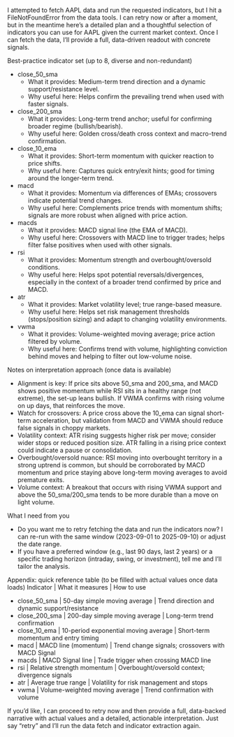 I attempted to fetch AAPL data and run the requested indicators, but I hit a FileNotFoundError from the data tools. I can retry now or after a moment, but in the meantime here’s a detailed plan and a thoughtful selection of indicators you can use for AAPL given the current market context. Once I can fetch the data, I’ll provide a full, data-driven readout with concrete signals.

Best-practice indicator set (up to 8, diverse and non-redundant)
- close_50_sma
  - What it provides: Medium-term trend direction and a dynamic support/resistance level.
  - Why useful here: Helps confirm the prevailing trend when used with faster signals.
- close_200_sma
  - What it provides: Long-term trend anchor; useful for confirming broader regime (bullish/bearish).
  - Why useful here: Golden cross/death cross context and macro-trend confirmation.
- close_10_ema
  - What it provides: Short-term momentum with quicker reaction to price shifts.
  - Why useful here: Captures quick entry/exit hints; good for timing around the longer-term trend.
- macd
  - What it provides: Momentum via differences of EMAs; crossovers indicate potential trend changes.
  - Why useful here: Complements price trends with momentum shifts; signals are more robust when aligned with price action.
- macds
  - What it provides: MACD signal line (the EMA of MACD).
  - Why useful here: Crossovers with MACD line to trigger trades; helps filter false positives when used with other signals.
- rsi
  - What it provides: Momentum strength and overbought/oversold conditions.
  - Why useful here: Helps spot potential reversals/divergences, especially in the context of a broader trend confirmed by price and MACD.
- atr
  - What it provides: Market volatility level; true range-based measure.
  - Why useful here: Helps set risk management thresholds (stops/position sizing) and adapt to changing volatility environments.
- vwma
  - What it provides: Volume-weighted moving average; price action filtered by volume.
  - Why useful here: Confirms trend with volume, highlighting conviction behind moves and helping to filter out low-volume noise.

Notes on interpretation approach (once data is available)
- Alignment is key: If price sits above 50_sma and 200_sma, and MACD shows positive momentum while RSI sits in a healthy range (not extreme), the set-up leans bullish. If VWMA confirms with rising volume on up days, that reinforces the move.
- Watch for crossovers: A price cross above the 10_ema can signal short-term acceleration, but validation from MACD and VWMA should reduce false signals in choppy markets.
- Volatility context: ATR rising suggests higher risk per move; consider wider stops or reduced position size. ATR falling in a rising price context could indicate a pause or consolidation.
- Overbought/oversold nuance: RSI moving into overbought territory in a strong uptrend is common, but should be corroborated by MACD momentum and price staying above long-term moving averages to avoid premature exits.
- Volume context: A breakout that occurs with rising VWMA support and above the 50_sma/200_sma tends to be more durable than a move on light volume.

What I need from you
- Do you want me to retry fetching the data and run the indicators now? I can re-run with the same window (2023-09-01 to 2025-09-10) or adjust the date range.
- If you have a preferred window (e.g., last 90 days, last 2 years) or a specific trading horizon (intraday, swing, or investment), tell me and I’ll tailor the analysis.

Appendix: quick reference table (to be filled with actual values once data loads)
Indicator | What it measures | How to use
- close_50_sma | 50-day simple moving average | Trend direction and dynamic support/resistance
- close_200_sma | 200-day simple moving average | Long-term trend confirmation
- close_10_ema | 10-period exponential moving average | Short-term momentum and entry timing
- macd | MACD line (momentum) | Trend change signals; crossovers with MACD Signal
- macds | MACD Signal line | Trade trigger when crossing MACD line
- rsi | Relative strength momentum | Overbought/oversold context; divergence signals
- atr | Average true range | Volatility for risk management and stops
- vwma | Volume-weighted moving average | Trend confirmation with volume

If you’d like, I can proceed to retry now and then provide a full, data-backed narrative with actual values and a detailed, actionable interpretation. Just say “retry” and I’ll run the data fetch and indicator extraction again.